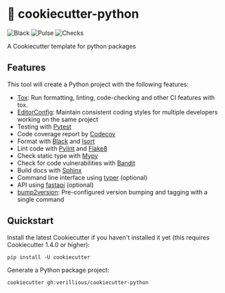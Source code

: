 # 🍪 cookiecutter-python

![Black](https://img.shields.io/badge/code%20style-black-000000.svg)
![Pulse](https://img.shields.io/github/commit-activity/m/verillious/cookiecutter-python)
![Checks](https://github.com/verillious/cookiecutter-python/actions/workflows/check.yml/badge.svg)

A Cookiecutter template for python packages

## Features

This tool will create a Python project with the following features:

* [Tox](https://tox.readthedocs.io): Run formatting, linting, code-checking and other CI features with tox.
* [EditorConfig](https://editorconfig.org/): Maintain consistent coding styles for multiple developers working on the same project
* Testing with [Pytest](https://pytest.org)
* Code coverage report by [Codecov](https://codecov.io)
* Format with [Black](https://github.com/psf/black) and [Isort](https://github.com/PyCQA/isort)
* Lint code with [Pylint](https://pylint.pycqa.org/en/latest/) and [Flake8](https://flake8.pycqa.org)
* Check static type with [Mypy](http://mypy-lang.org/)
* Check for code vulnerabilities with [Bandit](https://bandit.readthedocs.io/en/latest/)
* Build docs with [Sphinx](https://www.sphinx-doc.org/en/master/index.html)
* Command line interface using [typer](https://typer.tiangolo.com/) (optional)
* API using [fastapi](https://fastapi.tiangolo.com/) (optional)
* [bump2version](https://github.com/c4urself/bump2version): Pre-configured version bumping and tagging with a single command

## Quickstart

Install the latest Cookiecutter if you haven't installed it yet (this requires Cookiecutter 1.4.0 or higher):

```
pip install -U cookiecutter
```

Generate a Python package project:

```
cookiecutter gh:verillious/cookiecutter-python
```
